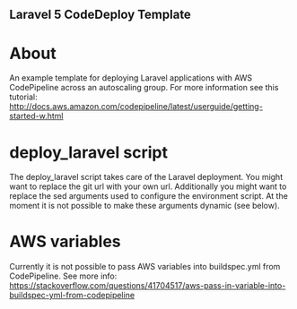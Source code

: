 ##  Laravel 5 CodeDeploy Template

# About
An example template for deploying Laravel applications with AWS CodePipeline across an autoscaling group.
For more information see this tutorial: http://docs.aws.amazon.com/codepipeline/latest/userguide/getting-started-w.html

# deploy_laravel script
The deploy_laravel script takes care of the Laravel deployment. You might want to replace the git url with your own url. Additionally you might want to replace the sed arguments used to configure the environment script. At the moment it is not possible to make these arguments dynamic (see below).

# AWS variables
Currently it is not possible to pass AWS variables into buildspec.yml from CodePipeline. See more info:
https://stackoverflow.com/questions/41704517/aws-pass-in-variable-into-buildspec-yml-from-codepipeline
